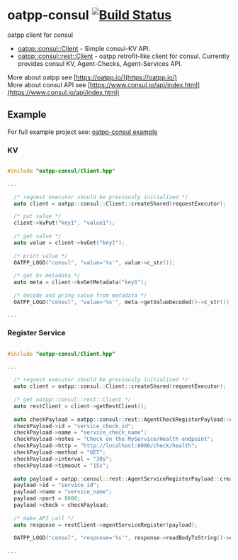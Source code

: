 # oatpp-consul [![Build Status](https://dev.azure.com/lganzzzo/lganzzzo/_apis/build/status/oatpp.oatpp-consul?branchName=master)](https://dev.azure.com/lganzzzo/lganzzzo/_build/latest?definitionId=7?branchName=master)
oatpp client for consul

- [oatpp::consul::Client](https://github.com/oatpp/oatpp-consul/blob/master/Client.hpp) - Simple consul-KV API.
- [oatpp::consul::rest::Client](https://github.com/oatpp/oatpp-consul/blob/master/rest/Client.hpp) - oatpp retrofit-like client for consul. Currently provides consul KV, Agent-Checks, Agent-Services API.

More about oatpp see [https://oatpp.io/](https://oatpp.io/)  
More about consul API see [https://www.consul.io/api/index.html](https://www.consul.io/api/index.html)

## Example

For full example project see: [oatpp-consul example](https://github.com/oatpp/example-consul)

### KV

```c++

#include "oatpp-consul/Client.hpp"

...
  
  /* request executor should be previously initialized */
  auto client = oatpp::consul::Client::createShared(requestExecutor);

  /* put value */
  client->kvPut("key1", "value1");
 
  /* get value */
  auto value = client->kvGet("key1");
  
  /* print value */
  OATPP_LOGD("consul", "value='%s'", value->c_str());
  
  /* get kv metadata */
  auto meta = client->kvGetMetadata("key1");
  
  /* decode and pring value from metadata */
  OATPP_LOGD("consul", "value='%s'", meta->getValueDecoded()->c_str());

...

```

### Register Service

```c++

#include "oatpp-consul/Client.hpp"

...
  
  /* request executor should be previously initialized */
  auto client = oatpp::consul::Client::createShared(requestExecutor);
  
  /* get oatpp::consul::rest::Client */
  auto restClient = client->getRestClient();
  
  auto checkPayload = oatpp::consul::rest::AgentCheckRegisterPayload::createShared();
  checkPayload->id = "service_check_id";
  checkPayload->name = "service_check_name";
  checkPayload->notes = "Check on the MyService/Health endpoint";
  checkPayload->http = "http://localhost:8000/check/health";
  checkPayload->method = "GET";
  checkPayload->interval = "30s";
  checkPayload->timeout = "15s";
  
  auto payload = oatpp::consul::rest::AgentServiceRegisterPayload::createShared();
  payload->id = "service_id";
  payload->name = "service_name";
  payload->port = 8000;
  payload->check = checkPayload;
  
  /* make API call */
  auto response = restClient->agentServiceRegister(payload);
  
  OATPP_LOGD("consul", "response='%s'", response->readBodyToString()->c_str());
  
...
```

